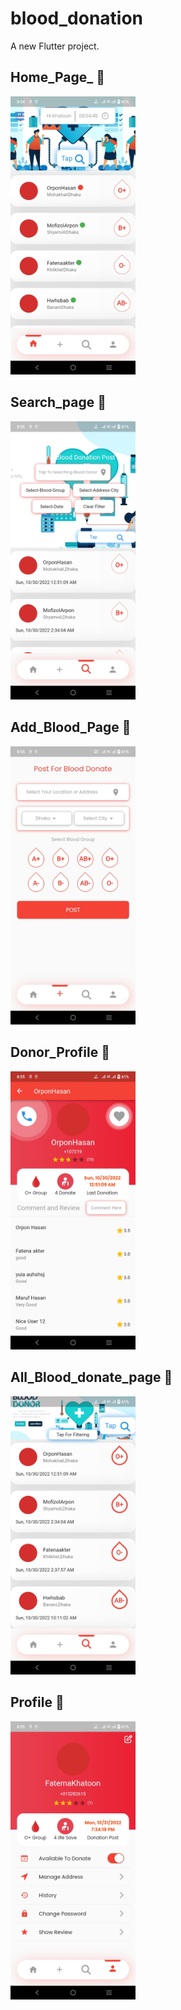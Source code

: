 # blood_donation

A new Flutter project.

## Home_Page_ :tada:
<img src='/screenshoot/home_page.jpg' width="200px" alt='Video Prohressbar'/>

## Search_page :tada:
<img src='/screenshoot/search_blood.jpg' width="200px" alt='Video Prohressbar'/>

## Add_Blood_Page :tada:
<img src='/screenshoot/add_blood_post.jpg' width="200px" alt='Video Prohressbar'/>

## Donor_Profile :tada:
<img src='/screenshoot/donor_profile.jpg' width="200px" alt='Video Prohressbar'/>

## All_Blood_donate_page :tada:
<img src='/screenshoot/blood_post.jpg' width="200px" alt='Video Prohressbar'/>

## Profile :tada:
<img src='/screenshoot/profile.jpg' width="200px" alt='Video Prohressbar'/>